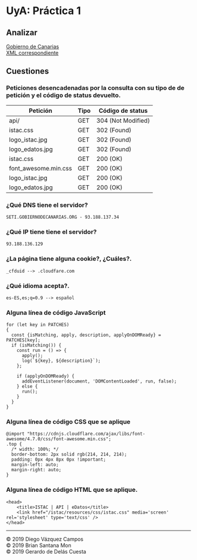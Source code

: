 # UyA: Práctica 1

## Analizar

[Gobierno de Canarias](http://www.gobiernodecanarias.org/istac/api/) 
<br>
[XML correspondiente](https://www3.gobiernodecanarias.org/istac/api/operations/v1.0/operations?limit=5)

## Cuestiones
### Peticiones desencadenadas por la consulta con su tipo de  de petición y el código de status devuelto.
  <table>
  <thead>
    <tr>
      <th>Petición</th>
      <th>Tipo</th>
      <th>Código de status</th>
    </tr>
  </thead>
  <tbody>
    <tr>
      <td>api/</td>
      <td>GET</td>
      <td>304 (Not Modified)</td>
    </tr>
        <tr>
      <td>istac.css</td>
      <td>GET</td>
      <td>302 (Found)</td>
    </tr>
            <tr>
      <td>logo_istac.jpg</td>
      <td>GET</td>
      <td>302 (Found)</td>
    </tr>
                        <tr>
      <td>logo_edatos.jpg</td>
      <td>GET</td>
      <td>302 (Found)</td>
    </tr>
                <tr>
      <td>istac.css</td>
      <td>GET</td>
      <td>200 (OK)</td>
    </tr>
                        <tr>
      <td>font_awesome.min.css</td>
      <td>GET</td>
      <td>200 (OK)</td>
    </tr>
                           <tr>
      <td>logo_istac.jpg</td>
      <td>GET</td>
      <td>200 (OK)</td>
    </tr>
                               <tr>
      <td>logo_edatos.jpg</td>
      <td>GET</td>
      <td>200 (OK)</td>
    </tr>
  </tbody>
  </table>
   

### ¿Qué DNS tiene el servidor?
    SETI.GOBIERNODECANARIAS.ORG - 93.188.137.34
### ¿Qué IP tiene tiene el servidor?
    93.188.136.129
### ¿La página tiene alguna cookie?, ¿Cuáles?.
    _cfduid --> .cloudfare.com
### ¿Qué idioma acepta?.
    es-ES,es;q=0.9 --> español
### Alguna línea de código JavaScript
    for (let key in PATCHES)
    {
      const {isMatching, apply, description, applyOnDOMReady} = PATCHES[key];
      if (isMatching()) {
        const run = () => {
          apply();
          log(`${key}, ${description}`);
        };

        if (applyOnDOMReady) {
          addEventListener(document, 'DOMContentLoaded', run, false);
        } else {
          run();
        }
      }
    }

### Alguna línea de código CSS que se aplique
    @import "https://cdnjs.cloudflare.com/ajax/libs/font-awesome/4.7.0/css/font-awesome.min.css";
    .top {
      /* width: 100%; */
      border-bottom: 2px solid rgb(214, 214, 214);
      padding: 0px 4px 8px 0px !important;
      margin-left: auto;
      margin-right: auto;
    }

### Alguna línea de código HTML que se aplique.
	<head>
		<title>ISTAC | API | eDatos</title>
		<link href="/istac/resources/css/istac.css" media='screen' rel='stylesheet' type='text/css' />
	</head>




<hr>
<div class="footer">
    &copy; 2019 Diego Vázquez Campos<br>
      &copy; 2019 Brian Santana Mon<br>
      &copy; 2019 Gerardo de Delás Cuesta
</div>

